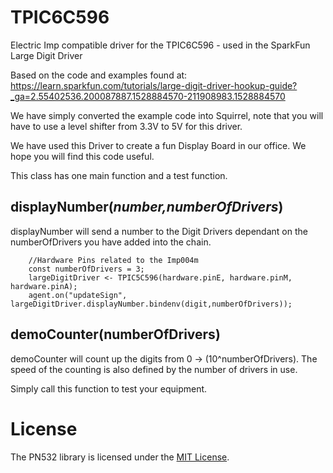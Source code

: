 # TPIC6C596
Electric Imp compatible driver for the TPIC6C596 - used in the SparkFun Large Digit Driver

Based on the code and examples found at: https://learn.sparkfun.com/tutorials/large-digit-driver-hookup-guide?_ga=2.55402536.200087887.1528884570-211908983.1528884570

We have simply converted the example code into Squirrel, note that you will have to use a level shifter from 3.3V to 5V for this driver.

We have used this Driver to create a fun Display Board in our office. We hope you will find this code useful.

This class has one main function and a test function.

## displayNumber(*number,numberOfDrivers*)

displayNumber will send a number to the Digit Drivers dependant on the numberOfDrivers you have added into the chain.

```squirrel
    //Hardware Pins related to the Imp004m
    const numberOfDrivers = 3;
    largeDigitDriver <- TPIC5C596(hardware.pinE, hardware.pinM, hardware.pinA);
    agent.on("updateSign", largeDigitDriver.displayNumber.bindenv(digit,numberOfDrivers)); 
```

## demoCounter(numberOfDrivers)

demoCounter will count up the digits from 0 -> (10^numberOfDrivers). The speed of the counting is also defined by the number of drivers in use.


Simply call this function to test your equipment.

# License

The PN532 library is licensed under the [MIT License](./LICENSE).